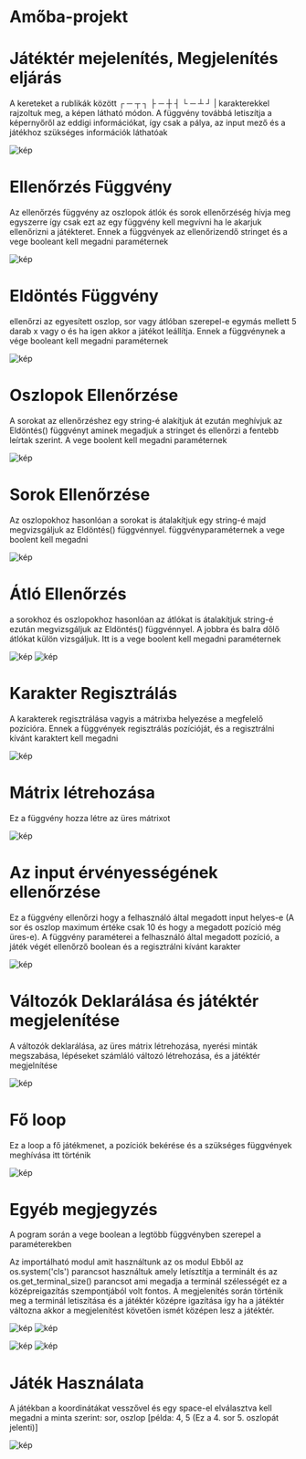 # Amőba-projekt

# Játéktér mejelenítés, Megjelenítés eljárás
A kereteket a rublikák között ┌ ─ ┬ ┐ ├ ─ ┼ ┤ └ ─ ┴ ┘ | karakterekkel rajzoltuk meg, a képen látható módon. A függvény továbbá letiszítja a képernyőről az eddigi információkat, így csak a pálya, az input mező és a játékhoz szükséges információk láthatóak

![kép](https://github.com/user-attachments/assets/62486f2e-67c0-4340-846e-c58f1138f82d)

# Ellenőrzés Függvény
Az ellenőrzés függvény az oszlopok átlók és sorok ellenőrzéség hívja meg egyszerre így csak ezt az egy függvény kell megvívni ha le akarjuk ellenőrizni a játékteret. Ennek a függvények az ellenőrizendő stringet és a vege booleant kell megadni paraméternek

![kép](https://github.com/user-attachments/assets/86dc812f-8da5-4744-b40d-3a1474368440)


# Eldöntés Függvény
ellenőrzi az egyesített oszlop, sor vagy átlóban szerepel-e egymás mellett 5 darab x vagy o és ha igen akkor a játékot leállítja. Ennek a függvénynek a vége booleant kell megadni paraméternek

![kép](https://github.com/user-attachments/assets/0d583e93-e782-4f4d-929b-26461b4c3313)

# Oszlopok Ellenőrzése
A sorokat az ellenőrzéshez egy string-é alakítjuk át ezután meghívjuk az Eldöntés() függvényt aminek megadjuk a stringet és ellenőrzi a fentebb leírtak szerint. A vege boolent kell megadni paraméternek

![kép](https://github.com/user-attachments/assets/1a9cd239-45f3-4d12-87a7-6224b6288a1e)

# Sorok Ellenőrzése
Az oszlopokhoz hasonlóan a sorokat is átalakítjuk egy string-é majd megvizsgáljuk az Eldöntés() függvénnyel. függvényparaméternek a vege boolent kell megadni

![kép](https://github.com/user-attachments/assets/f61a70ac-d71e-410e-aea2-811880bee63c)

# Átló Ellenőrzés
a sorokhoz és oszlopokhoz hasonlóan az átlókat is átalakítjuk string-é ezután megvizsgáljuk az Eldöntés() függvénnyel. A jobbra és balra dőlő átlókat külön vizsgáljuk. Itt is a vege boolent kell megadni paraméternek

![kép](https://github.com/user-attachments/assets/f1e4e3ed-8819-4f2d-be4d-ae6f9a7bcda6)
![kép](https://github.com/user-attachments/assets/dc3a6fe7-435c-4e2a-aec5-8074d4203d85)


# Karakter Regisztrálás 
A karakterek regisztrálása vagyis a mátrixba helyezése a megfelelő pozícióra. Ennek a függvények regisztrálás pozícióját, és a regisztrálni kívánt karaktert kell megadni

![kép](https://github.com/user-attachments/assets/8d8d6918-2329-4c6d-8621-6670c1ec21a2)

# Mátrix létrehozása
Ez a függvény hozza létre az üres mátrixot

![kép](https://github.com/user-attachments/assets/80715f5a-4ae0-4f20-b017-f354c5d39b9c)


# Az input érvényességének ellenőrzése
Ez a függvény ellenőrzi hogy a felhasználó által megadott input helyes-e (A sor és oszlop maximum értéke csak 10 és hogy a megadott pozíció még üres-e). A függvény paraméterei a felhasználó által megadott pozíció, a játék végét ellenőrző boolean és a regisztrálni kívánt karakter

![kép](https://github.com/user-attachments/assets/9fc6909b-8733-41c1-825c-566ff6332bc5)

# Változók Deklarálása és játéktér megjelenítése
A változók deklarálása, az üres mátrix létrehozása, nyerési minták megszabása, lépéseket számláló változó létrehozása, és a játéktér megjelnítése

![kép](https://github.com/user-attachments/assets/f78e78b2-883b-475a-8b3d-32c35b7753e7)

# Fő loop
Ez a loop a fő játékmenet, a pozíciók bekérése és a szükséges függvények meghívása itt történik

![kép](https://github.com/user-attachments/assets/46321808-ddbc-4376-973d-49b5d4a2c691)


# Egyéb megjegyzés
A pogram során a vege boolean a legtöbb függvényben szerepel a paraméterekben

Az importálható modul amit használtunk az os modul Ebből az os.system('cls') parancsot használtuk amely letísztítja a terminált és az os.get_terminal_size() parancsot ami megadja a terminál szélességét ez a középreigazítás szempontjából volt fontos. A megjelenítés során történik meg a terminál letiszítása és a játéktér középre igazítása így ha a játéktér változna akkor a megjelenítést követően ismét középen lesz a játéktér.

![kép](https://github.com/user-attachments/assets/62cbe132-f9e4-4eb7-96de-d3e42d7ce16d)
![kép](https://github.com/user-attachments/assets/707080fe-111e-4d5a-a56b-413b5e4f7c83)

![kép](https://github.com/user-attachments/assets/ca81aedb-cf2b-415d-9360-2ea2caaad78c)
![kép](https://github.com/user-attachments/assets/feaaffca-827b-4228-ab2f-db953e8a2a9d)




# Játék Használata
A játékban a koordinátákat vesszővel és egy space-el elválasztva kell megadni a minta szerint: sor, oszlop [példa: 4, 5 (Ez a 4. sor 5. oszlopát jelenti)]

![kép](https://github.com/user-attachments/assets/ea0e12e1-592a-4c4c-ba5a-9aba295623c9)




